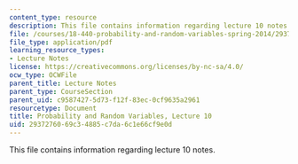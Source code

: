 ```yaml
---
content_type: resource
description: This file contains information regarding lecture 10 notes.
file: /courses/18-440-probability-and-random-variables-spring-2014/2937276069c34885c7da6c1e66cf9e0d_MIT18_440S14_Lecture10.pdf
file_type: application/pdf
learning_resource_types:
- Lecture Notes
license: https://creativecommons.org/licenses/by-nc-sa/4.0/
ocw_type: OCWFile
parent_title: Lecture Notes
parent_type: CourseSection
parent_uid: c9587427-5d73-f12f-83ec-0cf9635a2961
resourcetype: Document
title: Probability and Random Variables, Lecture 10
uid: 29372760-69c3-4885-c7da-6c1e66cf9e0d
---
```

This file contains information regarding lecture 10 notes.